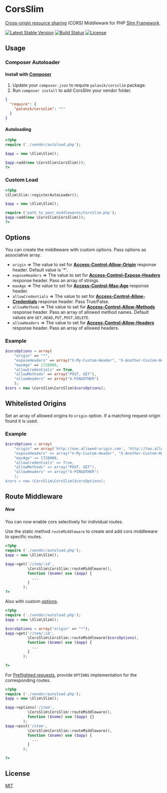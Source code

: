 CorsSlim
========

[Cross-origin resource sharing](https://developer.mozilla.org/en-US/docs/Web/HTTP/Access_control_CORS) (CORS) Middleware for PHP [Slim Framework](http://www.slimframework.com/).

[![Latest Stable Version](https://poser.pugx.org/palanik/corsslim/v/stable.svg)](https://packagist.org/packages/palanik/corsslim)
[![Build Status](https://travis-ci.org/palanik/CorsSlim.svg)](https://travis-ci.org/palanik/CorsSlim)
[![License](https://poser.pugx.org/palanik/corsslim/license.svg)](https://github.com/palanik/CorsSlim/blob/master/LICENSE)

## Usage ##
### Composer Autoloader ###

#### Install with [Composer](https://packagist.org/packages/palanik/corsslim) ####
1. Update your `composer.json` to require `palanik/corsslim` package.
2. Run `composer install` to add CorsSlim your vendor folder.
```json
{
  "require": {
    "palanik/corsslim": "*"
  }
}
```
#### Autoloading ####
```php
<?php
require ('./vendor/autoload.php');

$app = new \Slim\Slim();

$app->add(new \CorsSlim\CorsSlim());
?>
```

### Custom Load ###
```php
<?php
\Slim\Slim::registerAutoLoader();

$app = new \Slim\Slim();

require ('path_to_your_middlewares/CorsSlim.php');
$app->add(new \CorsSlim\CorsSlim());
?>
```

## Options ##
You can create the middleware with custom options. Pass options as associative array.
* `origin` => The value to set for **[Access-Control-Allow-Origin](https://developer.mozilla.org/en-US/docs/Web/HTTP/Access_control_CORS#Access-Control-Allow-Origin)** response header. Default value is '\*'.
* `exposeHeaders` => The value to set for **[Access-Control-Expose-Headers](https://developer.mozilla.org/en-US/docs/Web/HTTP/Access_control_CORS#Access-Control-Expose-Headers)** response header. Pass an array of strings.
* `maxAge` => The value to set for **[Access-Control-Max-Age](https://developer.mozilla.org/en-US/docs/Web/HTTP/Access_control_CORS#Access-Control-Max-Age)** response header.
* `allowCredentials` => The value to set for **[Access-Control-Allow-Credentials](https://developer.mozilla.org/en-US/docs/Web/HTTP/Access_control_CORS#Access-Control-Allow-Credentials)** response header. Pass True/False.
* `allowMethods` => The value to set for **[Access-Control-Allow-Methods](https://developer.mozilla.org/en-US/docs/Web/HTTP/Access_control_CORS#Access-Control-Allow-Methods)** response header. Pass an array of allowed method names. Default values are `GET,HEAD,PUT,POST,DELETE`.
* `allowHeaders` => The value to set for **[Access-Control-Allow-Headers](https://developer.mozilla.org/en-US/docs/Web/HTTP/Access_control_CORS#Access-Control-Allow-Headers)** response header. Pass an array of allowed headers.

### Example ###
```php
$corsOptions = array(
    "origin" => "*",
    "exposeHeaders" => array("X-My-Custom-Header", "X-Another-Custom-Header"),
    "maxAge" => 1728000,
    "allowCredentials" => True,
    "allowMethods" => array("POST, GET"),
    "allowHeaders" => array("X-PINGOTHER")
    );
$cors = new \CorsSlim\CorsSlim($corsOptions);
```

## Whitelisted Origins ##
Set an array of allowed origins to `origin` option. If a matching request origin found it is used.

### Example ###
```php
$corsOptions = array(
    "origin" => array('http://one.allowed-origin.com', 'http://two.allowed-origin.com),
    "exposeHeaders" => array("X-My-Custom-Header", "X-Another-Custom-Header"),
    "maxAge" => 1728000,
    "allowCredentials" => True,
    "allowMethods" => array("POST, GET"),
    "allowHeaders" => array("X-PINGOTHER")
    );
$cors = new \CorsSlim\CorsSlim($corsOptions);
```

## Route Middleware ##
##### *New* #####
You can now enable cors selectively for individual routes. 

Use the static method `routeMiddleware` to create and add cors middleware to specific routes.

```php
<?php
require ('./vendor/autoload.php');
$app = new \Slim\Slim();

$app->get('/item/:id', 
          \CorsSlim\CorsSlim::routeMiddleware(), 
          function ($name) use ($app) {
            ...
          }
        );
?>
```

Also with custom [options](#options).
```php
<?php
require ('./vendor/autoload.php');
$app = new \Slim\Slim();

$corsOptions = array("origin" => "*");
$app->get('/item/:id', 
          \CorsSlim\CorsSlim::routeMiddleware($corsOptions), 
          function ($name) use ($app) {
            ...
          }
        );

?>
```

For [Preflighted requests](https://developer.mozilla.org/en-US/docs/Web/HTTP/Access_control_CORS#Preflighted_requests), provide `OPTIONS` implementation for the corresponding routes.

```php
<?php
require ('./vendor/autoload.php');
$app = new \Slim\Slim();

$app->options('/item', 
          \CorsSlim\CorsSlim::routeMiddleware(), 
          function ($name) use ($app) {}
        );
$app->post('/item', 
          \CorsSlim\CorsSlim::routeMiddleware(), 
          function ($name) use ($app) {
            ...
          }
        );

?>
```
## License ##

  [MIT](LICENSE)
